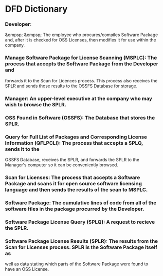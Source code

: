 # DFD Dictionary

### Developer: 
&empsp; &empsp; The employee who procures/compiles Software Package and, after it is checked for OSS Licenses, then modifies it for use within the company.

### Manage Software Package for License Scanning (MSPLC): The process that accepts the Software Package from the Developer and 
forwards it to the Scan for Licences process. This process also receives the SPLR and sends those results to the OSSFS
Database for storage.

### Manager: An upper-level executive at the company who may wish to browse the SPLR.

### OSS Found in Software (OSSFS): The Database that stores the SPLR.

### Query for Full List of Packages and Corresponding License Information (QFLPCLI): The process that accepts a SPLQ, sends it to the 
OSSFS Database, receives the SPLR, and forwards the SPLR to the Manager's computer so it can be conveniently browsed.

### Scan for Licenses: The process that accepts a Software Package and scans it for open source software licensing language and then sends the results of the scan to MSPLC.

### Software Package: The cumulative lines of code from all of the software files in the package procurred by the Developer.

### Software Package License Query (SPLQ): A request to recieve the SPLR.

### Software Package License Results (SPLR): The results from the Scan for Licenses process. SPLR is the Software Package itself as
well as data stating which parts of the Software Package were found to have an OSS License.

